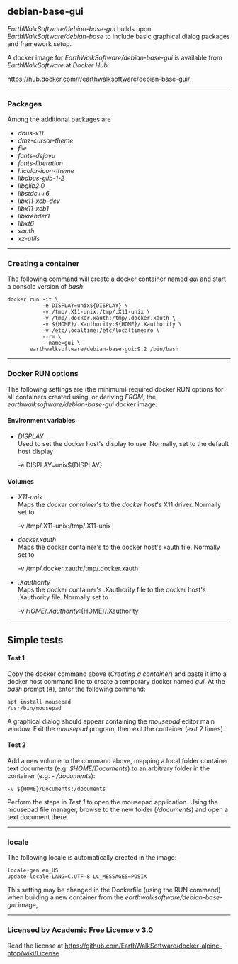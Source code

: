 ## debian-base-gui
*EarthWalkSoftware/debian-base-gui* builds upon *EarthWalkSoftware/debian-base* to include basic graphical dialog packages and framework setup.  

A docker image for *EarthWalkSoftware/debian-base-gui* is available from *EarthWalkSoftware* at *Docker Hub*:

  https://hub.docker.com/r/earthwalksoftware/debian-base-gui/

______
### Packages
Among the additional packages are 
- *dbus-x11*
- *dmz-cursor-theme*
- *file*
- *fonts-dejavu*
- *fonts-liberation*
- *hicolor-icon-theme*
- *libdbus-glib-1-2*
- *libglib2.0*
- *libstdc++6*
- *libx11-xcb-dev*
- *libx11-xcb1*
- *libxrender1*
- *libxt6*
- *xauth*
- *xz-utils*

______
### Creating a container
The following command will create a docker container named *gui* and start a console version of *bash*:

    docker run -it \
               -e DISPLAY=unix${DISPLAY} \
               -v /tmp/.X11-unix:/tmp/.X11-unix \
               -v /tmp/.docker.xauth:/tmp/.docker.xauth \
               -v ${HOME}/.Xauthority:${HOME}/.Xauthority \
               -v /etc/localtime:/etc/localtime:ro \
               --rm \
               --name=gui \
           earthwalksoftware/debian-base-gui:9.2 /bin/bash  

______
### Docker RUN options

The following settings are (the minimum) required docker RUN options for all containers created using, or deriving *FROM*, the *earthwalksoftware/debian-base-gui* docker image:

#### Environment variables

- *DISPLAY*  
Used to set the docker host's display to use. Normally, set to the default host display  

    -e DISPLAY=unix${DISPLAY}

#### Volumes

- *X11-unix*  
Maps the *docker container*'s to the *docker host*'s X11 driver. Normally set to  

    -v /tmp/.X11-unix:/tmp/.X11-unix  

- *docker.xauth*  
Maps the docker container's to the docker host's xauth file.  Normally set to  

    -v /tmp/.docker.xauth:/tmp/.docker.xauth  

- *.Xauthority*  
Maps the  docker container's .Xauthority file to the docker host's .Xauthority file.  Normally set to  

    -v ${HOME}/.Xauthority:${HOME}/.Xauthority  

______
## Simple tests

#### Test 1
Copy the docker command above (*Creating a container*) and paste it into a docker host command line to create a temporary docker named *gui*.  At the *bash* prompt (#), enter the following command:

    apt install mousepad  
    /usr/bin/mousepad  

A graphical dialog should appear containing the *mousepad* editor main window.  Exit the *mousepad* program, then exit the container (*exit* 2 times).

#### Test 2
Add a new volume to the command above, mapping a local folder container text documents (e.g. *$HOME/Documents*) to an arbitrary folder in the container (e.g. - */documents*):

    -v ${HOME}/Documents:/documents

Perform the steps in *Test 1* to open the mousepad application.  Using the mousepad file manager, browse to the new folder (*/documents*) and open a text document there.

______
### locale
The following locale is automatically created in the image:  

    locale-gen en_US
    update-locale LANG=C.UTF-8 LC_MESSAGES=POSIX   
    
This setting may be changed in the Dockerfile (using the RUN command) when building a new container from the *earthwalksoftware/debian-base-gui* image, 

------
### Licensed by Academic Free License v 3.0

Read the license at https://github.com/EarthWalkSoftware/docker-alpine-htop/wiki/License

